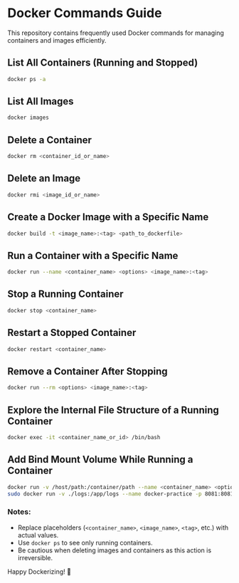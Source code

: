 # Docker Commands Guide

This repository contains frequently used Docker commands for managing containers and images efficiently.

## List All Containers (Running and Stopped)
```sh
docker ps -a
```

## List All Images
```sh
docker images
```

## Delete a Container
```sh
docker rm <container_id_or_name>
```

## Delete an Image
```sh
docker rmi <image_id_or_name>
```

## Create a Docker Image with a Specific Name
```sh
docker build -t <image_name>:<tag> <path_to_dockerfile>
```

## Run a Container with a Specific Name
```sh
docker run --name <container_name> <options> <image_name>:<tag>
```

## Stop a Running Container
```sh
docker stop <container_name>
```

## Restart a Stopped Container
```sh
docker restart <container_name>
```

## Remove a Container After Stopping
```sh
docker run --rm <options> <image_name>:<tag>
```

## Explore the Internal File Structure of a Running Container
```sh
docker exec -it <container_name_or_id> /bin/bash
```

## Add Bind Mount Volume While Running a Container
```sh
docker run -v /host/path:/container/path --name <container_name> <options> <image_name>:<tag>
sudo docker run -v ./logs:/app/logs --name docker-practice -p 8081:8081 docker-practice:v1
```

### Notes:
- Replace placeholders (`<container_name>`, `<image_name>`, `<tag>`, etc.) with actual values.
- Use `docker ps` to see only running containers.
- Be cautious when deleting images and containers as this action is irreversible.

Happy Dockerizing! 🚀

